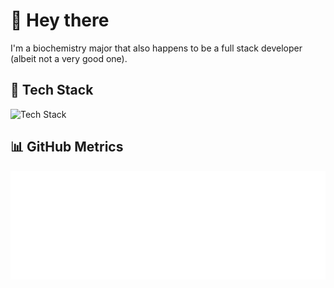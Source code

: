 # 👋 Hey there

I'm a biochemistry major that also happens to be a full stack developer (albeit not a very good one).

## 🧰 Tech Stack

![Tech Stack](https://skillicons.dev/icons?perline=7&i=ts,js,go,rust,lua,c,graphql,postgres,mysql,sqlite,redis,mongodb,svelte,tailwind)

## 📊 GitHub Metrics

<picture>
  <img src="/github-metrics.svg" alt="GitHub Metrics" draggable="false">
</picture>

